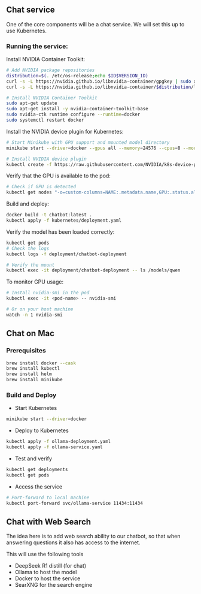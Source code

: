 ## Chat service

One of the core components will be a chat service. We will set this up to use Kubernetes.

### Running the service:

Install NVIDIA Container Toolkit:
```bash
# Add NVIDIA package repositories
distribution=$(. /etc/os-release;echo $ID$VERSION_ID)
curl -s -L https://nvidia.github.io/libnvidia-container/gpgkey | sudo apt-key add -
curl -s -L https://nvidia.github.io/libnvidia-container/$distribution/libnvidia-container.list | sudo tee /etc/apt/sources.list.d/nvidia-container-toolkit.list

# Install NVIDIA Container Toolkit
sudo apt-get update
sudo apt-get install -y nvidia-container-toolkit-base
sudo nvidia-ctk runtime configure --runtime=docker
sudo systemctl restart docker
```

Install the NVIDIA device plugin for Kubernetes:
```bash
# Start Minikube with GPU support and mounted model directory
minikube start --driver=docker --gpus all --memory=24576 --cpus=8 --mount-string="~/huggingface_models/Qwen-Qwen2.5-7B-Instruct:/~/huggingface_models/Qwen-Qwen2.5-7B-Instruct" --mount

# Install NVIDIA device plugin
kubectl create -f https://raw.githubusercontent.com/NVIDIA/k8s-device-plugin/v0.14.1/nvidia-device-plugin.yml
```

Verify that the GPU is available to the pod:
```bash
# Check if GPU is detected
kubectl get nodes "-o=custom-columns=NAME:.metadata.name,GPU:.status.allocatable.nvidia\.com/gpu"
```

Build and deploy:
```bash
docker build -t chatbot:latest .
kubectl apply -f kubernetes/deployment.yaml
```

Verify the model has been loaded correctly:
```bash
kubectl get pods
# Check the logs
kubectl logs -f deployment/chatbot-deployment

# Verify the mount
kubectl exec -it deployment/chatbot-deployment -- ls /models/qwen
```

To monitor GPU usage:
```bash
# Install nvidia-smi in the pod
kubectl exec -it <pod-name> -- nvidia-smi

# Or on your host machine
watch -n 1 nvidia-smi
```

## Chat on Mac 

### Prerequisites

```bash
brew install docker --cask
brew install kubectl
brew install helm
brew install minikube
```

### Build and Deploy

- Start Kubernetes
```bash
minikube start --driver=docker
```

- Deploy to Kubernetes
```bash
kubectl apply -f ollama-deployment.yaml
kubectl apply -f ollama-service.yaml
```

- Test and verify
```bash
kubectl get deployments
kubectl get pods
```

- Access the service
```bash
# Port-forward to local machine
kubectl port-forward svc/ollama-service 11434:11434
```

## Chat with Web Search

The idea here is to add web search ability to our chatbot, so that when answering questions it also has access to the internet.

This will use the following tools
- DeepSeek R1 distill (for chat)
- Ollama to host the model
- Docker to host the service
- SearXNG for the search engine